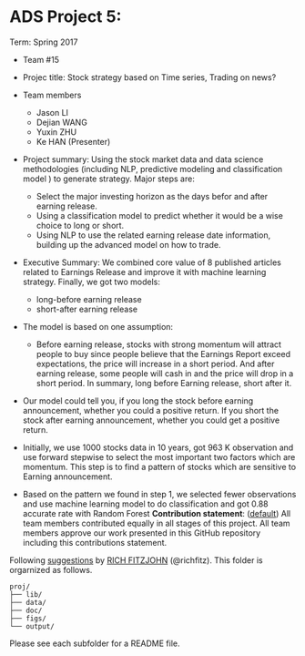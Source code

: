 # ADS Project 5: 

Term: Spring 2017

+ Team #15
+ Projec title: Stock strategy based on Time series, Trading on news?
+ Team members
	+ Jason LI
	+ Dejian WANG
	+ Yuxin ZHU
	+ Ke HAN (Presenter)

+ Project summary: Using the stock market data and data science methodologies (including NLP, predictive modeling and classification model ) to generate strategy. Major steps are: 
	+ Select the major investing horizon as the days befor and after earning release. 
	+ Using a classification model to predict whether it would be a wise choice to long or short. 
	+ Using NLP to use the related earning release date information, building up the advanced model on how to trade.
	
+ Executive Summary: We combined core value of 8 published articles related to Earnings Release and improve it with machine learning strategy. Finally, we got two models: 
	+ long-before earning release
	+ short-after earning release
 
+ The model is based on one assumption:
	+ Before earning release, stocks with strong momentum will attract people to buy since people believe that the Earnings Report exceed expectations, the price will increase in a short period. And after earning release, some people will cash in and the price will drop in a short period. In summary, long before Earning release, short after it.
 
+ Our model could tell you, if you long the stock before earning announcement, whether you could a positive return. If you short the stock after earning announcement, whether you could get a positive return.
 
+ Initially, we use 1000 stocks data in 10 years, got 963 K observation and use forward stepwise to select the most important two factors which are momentum. This step is to find a pattern of stocks which are sensitive to Earning announcement.

+ Based on the pattern we found in step 1, we selected fewer observations and use machine learning model to do classification and got 0.88 accurate rate with Random Forest
**Contribution statement**: ([default](doc/a_note_on_contributions.md)) All team members contributed equally in all stages of this project. All team members approve our work presented in this GitHub repository including this contributions statement. 

Following [suggestions](http://nicercode.github.io/blog/2013-04-05-projects/) by [RICH FITZJOHN](http://nicercode.github.io/about/#Team) (@richfitz). This folder is orgarnized as follows.

```
proj/
├── lib/
├── data/
├── doc/
├── figs/
└── output/
```

Please see each subfolder for a README file.
